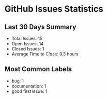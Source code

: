 # GitHub Issues Statistics

## Last 30 Days Summary
- Total Issues: 15
- Open Issues: 14
- Closed Issues: 1
- Average Time to Close: 0.3 hours

## Most Common Labels
- bug: 1
- documentation: 1
- good first issue: 1
